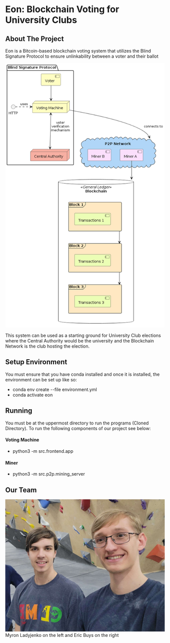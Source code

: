# Eon: Blockchain Voting for University Clubs

## About The Project
Eon is a Bitcoin-based blockchain voting system that utilizes the Blind Signature Protocol to ensure unlinkability between a voter and their ballot

![System Diagram](UML/Designs/ComponentDiagram.png)

This system can be used as a starting ground for University Club elections where the Central Authority would be the university and the Blockchain Network is the club hosting the election.

## Setup Environment
You must ensure that you have conda installed and once it is installed, the environment can be set up like so:
- conda env create --file environment.yml
- conda activate eon

## Running
You must be at the uppermost directory to run the programs (Cloned Directory). To run the following components of our project see below:
#### Voting Machine
- python3 -m src.frontend.app
#### Miner
- python3 -m src.p2p.mining_server

## Our Team
![Our Team](documents/EonTeam.jpg)
Myron Ladyjenko on the left and Eric Buys on the right